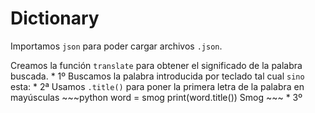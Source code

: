 # Dictionary


Importamos `json` para poder cargar archivos `.json`.

Creamos la función `translate` para obtener el significado de la palabra buscada.
    * 1º Buscamos la palabra introducida por teclado tal cual `sino` esta:
    * 2ª Usamos `.title()` para poner la primera letra de la palabra en mayúsculas
    ~~~python
    word = smog
    print(word.title())
    Smog
    ~~~
    * 3º 